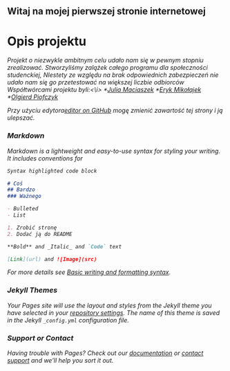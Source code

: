 ## Witaj na mojej pierwszej stronie internetowej

# Opis projektu

<i>Projekt o niezwykle ambitnym celu udało nam się w pewnym stopniu zrealizować. Stworzyliśmy zalążek całego programu dla społeczności studenckiej, NIestety ze względu na brak odpowiednich zabezpieczeń nie udało nam się go przetestować na większej liczbie odbiorców
Współtwórcami projektu byli:<\i>
*[Julia Maciaszek](https://github.com/julemac)
*[Eryk Mikołajek](https://github.com/Oloqq)
*[Olgierd Piofczyk](https://github.com/ErykMikolajek)






Przy użyciu edytora[editor on GitHub](https://github.com/kubijaku/kubijaku.github.io/edit/main/index.md) mogę zmienić zawartość tej strony i ją ulepszać.



### Markdown

Markdown is a lightweight and easy-to-use syntax for styling your writing. It includes conventions for

```markdown
Syntax highlighted code block

# Coś
## Bardzo
### Ważnego

- Bulleted
- List

1. Zrobić stronę
2. Dodać ją do README

**Bold** and _Italic_ and `Code` text

[Link](url) and ![Image](src)
```

For more details see [Basic writing and formatting syntax](https://docs.github.com/en/github/writing-on-github/getting-started-with-writing-and-formatting-on-github/basic-writing-and-formatting-syntax).

### Jekyll Themes

Your Pages site will use the layout and styles from the Jekyll theme you have selected in your [repository settings](https://github.com/kubijaku/kubijaku.github.io/settings/pages). The name of this theme is saved in the Jekyll `_config.yml` configuration file.

### Support or Contact

Having trouble with Pages? Check out our [documentation](https://docs.github.com/categories/github-pages-basics/) or [contact support](https://support.github.com/contact) and we’ll help you sort it out.
